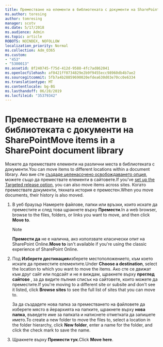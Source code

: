 ```yaml
---
title: Преместване на елементи в библиотеката с документи на SharePoint
ms.author: toresing
author: tomresing
manager: scotv
ms.date: 5/17/2018
ms.audience: Admin
ms.topic: article
ROBOTS: NOINDEX, NOFOLLOW
localization_priority: Normal
ms.collection: Adm_O365
ms.custom:
- "453"
- "5300013"
ms.assetid: 8f240745-f75d-412d-9588-4fc7ad862041
ms.openlocfilehash: af0421ff0734829e2b9f9455ecc98960db4b7ae2
ms.sourcegitcommit: 5fb7a4b28859690020efdea630d03e70cc0e6334
ms.translationtype: MT
ms.contentlocale: bg-BG
ms.lasthandoff: 06/28/2019
ms.locfileid: "35379342"
---
```

# <a name="move-items-in-a-sharepoint-document-library"></a><span data-ttu-id="c6020-102">Преместване на елементи в библиотеката с документи на SharePoint</span><span class="sxs-lookup"><span data-stu-id="c6020-102">Move items in a SharePoint document library</span></span>

<span data-ttu-id="c6020-103">Можете да премествате елементи на различни места в библиотеката с документи.</span><span class="sxs-lookup"><span data-stu-id="c6020-103">You can move items to different locations within a document library.</span></span> <span data-ttu-id="c6020-104">Ако вие сте [създаде целенасочено освобождаването опция](https://go.microsoft.com/fwlink/?linkid=622980), можете също да премествате елементи в сайтовете.</span><span class="sxs-lookup"><span data-stu-id="c6020-104">If you've [set up the Targeted release option](https://go.microsoft.com/fwlink/?linkid=622980), you can also move items across sites.</span></span> <span data-ttu-id="c6020-105">Когато премествате документи, тяхната история е преместен.</span><span class="sxs-lookup"><span data-stu-id="c6020-105">When you move documents, their history is also moved.</span></span>
  
1. <span data-ttu-id="c6020-106">В уеб браузър Намерете файлове, папки или връзки, които искате да преместите и след това щракнете върху **Премести**.</span><span class="sxs-lookup"><span data-stu-id="c6020-106">In a web browser, browse to the files, folders, or links you want to move, and then click **Move to**.</span></span>

    > [!NOTE]
    > <span data-ttu-id="c6020-107">**Премести да** не е налична, ако използвате класически опит на SharePoint Online.</span><span class="sxs-lookup"><span data-stu-id="c6020-107">**Move to** isn't available if you're using the classic experience of SharePoint Online.</span></span>
  
2. <span data-ttu-id="c6020-108">Под **Изберете дестинация**изберете местоположението, към което искате да преместите елементите.</span><span class="sxs-lookup"><span data-stu-id="c6020-108">Under **Choose a destination**, select the location to which you want to move the items.</span></span> <span data-ttu-id="c6020-109">Ако сте се движат към друг сайт или подсайт и не я виждам, щракнете върху **преглед сайтове** , за да видите пълния списък на сайтовете, които можете да преместите.</span><span class="sxs-lookup"><span data-stu-id="c6020-109">If you're moving to a different site or subsite and don't see it listed, click **Browse sites** to see the full list of sites that you can move to.</span></span>

    <span data-ttu-id="c6020-110">За да създадете нова папка за преместването на файловете да изберете място в йерархията на папките, щракнете върху **нова папка**, въведете име за папката и натиснете отметката да запишете името.</span><span class="sxs-lookup"><span data-stu-id="c6020-110">To create a new folder to move the files to, select a location in the folder hierarchy, click **New folder**, enter a name for the folder, and click the check mark to save the name.</span></span>

3. <span data-ttu-id="c6020-111">Щракнете върху **Премести тук**.</span><span class="sxs-lookup"><span data-stu-id="c6020-111">Click **Move here**.</span></span>
